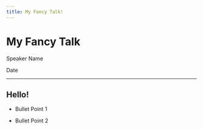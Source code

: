 ```yaml
---
title: My Fancy Talk!
---
```


# My Fancy Talk

Speaker Name

Date

---

## Hello!

- Bullet Point 1
<!-- .element class="fragment" -->
- Bullet Point 2
<!-- .element class="fragment" -->
